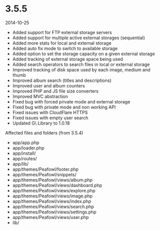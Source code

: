 # 3.5.5

2014-10-25

- Added support for FTP external storage servers
- Added support for multiple active external storages (sequential)
- Added more stats for local and external storage
- Added auto fix mode to switch to available storage
- Added option to set the storage capacity on a given external storage
- Added tracking of external storage space being used
- Added search operators to search files in local or external storage
- Improved tracking of disk space used by each image, medium and thumb
- Improved album search (titles and descriptions)
- Improved user and album counters
- Improved PHP and JS file size converters
- Improved MVC abstraction
- Fixed bug with forced private mode and external storage
- Fixed bug with private mode and non working API
- Fixed issues with CloudFlare HTTPS
- Fixed issues with empty user search
- Updated G\ Library to 1.0.18

Affected files and folders (from 3.5.4)

- app/app.php
- app/loader.php
- app/install/
- app/routes/
- app/lib/
- app/themes/Peafowl/footer.php
- app/themes/Peafowl/snippets/
- app/themes/Peafowl/views/album.php
- app/themes/Peafowl/views/dashboard.php
- app/themes/Peafowl/views/explore.php
- app/themes/Peafowl/views/image.php
- app/themes/Peafowl/views/index.php
- app/themes/Peafowl/views/search.php
- app/themes/Peafowl/views/settings.php
- app/themes/Peafowl/views/user.php
- lib/

